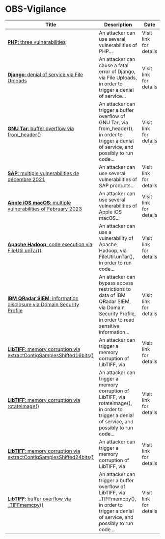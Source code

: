 

# OBS-Vigilance

 |Title|Description|Date|
 |---|---|---|
 |[<a href="https://vigilance.fr/vulnerability/PHP-three-vulnerabilities-40524" class="noirorange"><b>PHP</b>: three vulnerabilities</a>](https://vigilance.fr/vulnerability/PHP-three-vulnerabilities-40524)|An attacker can use several vulnerabilities of PHP...|Visit link for details|
 |[<a href="https://vigilance.fr/vulnerability/Django-denial-of-service-via-File-Uploads-40523" class="noirorange"><b>Django</b>: denial of service via File Uploads</a>](https://vigilance.fr/vulnerability/Django-denial-of-service-via-File-Uploads-40523)|An attacker can cause a fatal error of Django, via File Uploads, in order to trigger a denial of service...|Visit link for details|
 |[<a href="https://vigilance.fr/vulnerability/GNU-Tar-buffer-overflow-via-from-header-40522" class="noirorange"><b>GNU Tar</b>: buffer overflow via from_header()</a>](https://vigilance.fr/vulnerability/GNU-Tar-buffer-overflow-via-from-header-40522)|An attacker can trigger a buffer overflow of GNU Tar, via from_header(), in order to trigger a denial of service, and possibly to run code...|Visit link for details|
 |[<a href="https://vigilance.fr/vulnerability/SAP-multiple-vulnerabilities-de-decembre-2021-40520" class="noirorange"><b>SAP</b>: multiple vulnerabilities de décembre 2021</a>](https://vigilance.fr/vulnerability/SAP-multiple-vulnerabilities-de-decembre-2021-40520)|An attacker can use several vulnerabilities of SAP products...|Visit link for details|
 |[<a href="https://vigilance.fr/vulnerability/Apple-iOS-macOS-multiple-vulnerabilities-of-February-2023-40519" class="noirorange"><b>Apple iOS  macOS</b>: multiple vulnerabilities of February 2023</a>](https://vigilance.fr/vulnerability/Apple-iOS-macOS-multiple-vulnerabilities-of-February-2023-40519)|An attacker can use several vulnerabilities of Apple iOS  macOS...|Visit link for details|
 |[<a href="https://vigilance.fr/vulnerability/Apache-Hadoop-code-execution-via-FileUtil-unTar-40518" class="noirorange"><b>Apache Hadoop</b>: code execution via FileUtil.unTar()</a>](https://vigilance.fr/vulnerability/Apache-Hadoop-code-execution-via-FileUtil-unTar-40518)|An attacker can use a vulnerability of Apache Hadoop, via FileUtil.unTar(), in order to run code...|Visit link for details|
 |[<a href="https://vigilance.fr/vulnerability/IBM-QRadar-SIEM-information-disclosure-via-Domain-Security-Profile-40517" class="noirorange"><b>IBM QRadar SIEM</b>: information disclosure via Domain Security Profile</a>](https://vigilance.fr/vulnerability/IBM-QRadar-SIEM-information-disclosure-via-Domain-Security-Profile-40517)|An attacker can bypass access restrictions to data of IBM QRadar SIEM, via Domain Security Profile, in order to read sensitive information...|Visit link for details|
 |[<a href="https://vigilance.fr/vulnerability/LibTIFF-memory-corruption-via-extractContigSamplesShifted16bits-40516" class="noirorange"><b>LibTIFF</b>: memory corruption via extractContigSamplesShifted16bits()</a>](https://vigilance.fr/vulnerability/LibTIFF-memory-corruption-via-extractContigSamplesShifted16bits-40516)|An attacker can trigger a memory corruption of LibTIFF, via |Visit link for details|
 |[<a href="https://vigilance.fr/vulnerability/LibTIFF-memory-corruption-via-rotateImage-40515" class="noirorange"><b>LibTIFF</b>: memory corruption via rotateImage()</a>](https://vigilance.fr/vulnerability/LibTIFF-memory-corruption-via-rotateImage-40515)|An attacker can trigger a memory corruption of LibTIFF, via rotateImage(), in order to trigger a denial of service, and possibly to run code...|Visit link for details|
 |[<a href="https://vigilance.fr/vulnerability/LibTIFF-memory-corruption-via-extractContigSamplesShifted24bits-40514" class="noirorange"><b>LibTIFF</b>: memory corruption via extractContigSamplesShifted24bits()</a>](https://vigilance.fr/vulnerability/LibTIFF-memory-corruption-via-extractContigSamplesShifted24bits-40514)|An attacker can trigger a memory corruption of LibTIFF, via |Visit link for details|
 |[<a href="https://vigilance.fr/vulnerability/LibTIFF-buffer-overflow-via-TIFFmemcpy-40513" class="noirorange"><b>LibTIFF</b>: buffer overflow via _TIFFmemcpy()</a>](https://vigilance.fr/vulnerability/LibTIFF-buffer-overflow-via-TIFFmemcpy-40513)|An attacker can trigger a buffer overflow of LibTIFF, via _TIFFmemcpy(), in order to trigger a denial of service, and possibly to run code...|Visit link for details|
 